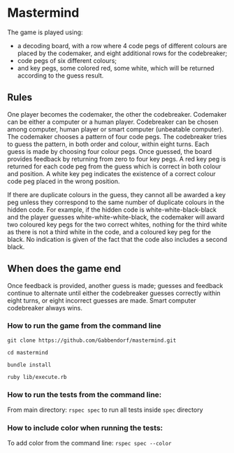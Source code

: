 
# Mastermind

The game is played using:

* a decoding board, with a row where 4 code pegs of different colours are placed by the codemaker, and eight additional rows for the codebreaker;
* code pegs of six different colours;
* and key pegs, some colored red, some white, which will be returned according to the guess result.

## Rules

One player becomes the codemaker, the other the codebreaker. Codemaker can be either a computer or a human player. Codebreaker can be chosen among computer, human player or smart computer (unbeatable computer). The codemaker chooses a pattern of four code pegs. The codebreaker tries to guess the pattern, in both order and colour, within eight turns. Each guess is made by choosing four colour pegs. Once guessed, the board provides feedback by returning from zero to four key pegs. A red key peg is returned for each code peg from the guess which is correct in both colour and position. A white key peg indicates the existence of a correct colour code peg placed in the wrong position.

If there are duplicate colours in the guess, they cannot all be awarded a key peg unless they correspond to the same number of duplicate colours in the hidden code. For example, if the hidden code is white-white-black-black and the player guesses white-white-white-black, the codemaker will award two coloured key pegs for the two correct whites, nothing for the third white as there is not a third white in the code, and a coloured key peg for the black. No indication is given of the fact that the code also includes a second black.

## When does the game end

Once feedback is provided, another guess is made; guesses and feedback continue to alternate until either the codebreaker guesses correctly within eight turns, or eight incorrect guesses are made.
Smart computer codebreaker always wins.

### How to run the game from the command line

`git clone https://github.com/Gabbendorf/mastermind.git`

`cd mastermind`

`bundle install`

`ruby lib/execute.rb`

### How to run the tests from the command line:

From main directory: `rspec spec` to run all tests inside `spec` directory

### How to include color when running the tests:

To add color from the command line: `rspec spec --color`
